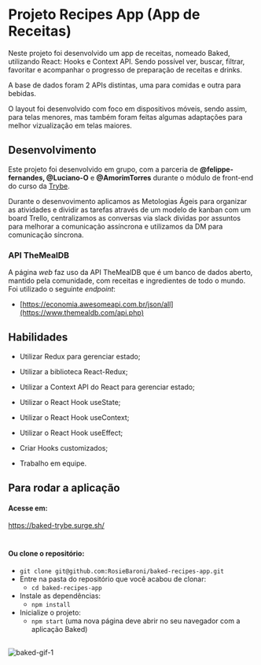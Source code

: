 # Projeto Recipes App (App de Receitas)

Neste projeto foi desenvolvido um app de receitas, nomeado Baked, utilizando React: Hooks e Context API. Sendo possível ver, buscar, filtrar, favoritar e acompanhar o progresso de preparação de receitas e drinks.

A base de dados foram 2 APIs distintas, uma para comidas e outra para bebidas.

O layout foi desenvolvido com foco em dispositivos móveis, sendo assim, para telas menores, mas também foram feitas algumas adaptações para melhor vizualização em telas maiores.

## Desenvolvimento

Este projeto foi desenvolvido em grupo, com a parceria de **@felippe-fernandes, @Luciano-O** e **@AmorimTorres** durante o módulo de front-end do curso da <a href="https://betrybe.com">Trybe</a></li>.

Durante o desenvovimento aplicamos as Metologias Ágeis para organizar as atividades e dividir as tarefas através de um modelo de kanban com um board Trello, centralizamos as conversas via slack dividas por assuntos para melhorar a comunicação assíncrona e utilizamos da DM para comunicação síncrona.

### API TheMealDB

A página _web_ faz uso da API TheMealDB que é um banco de dados aberto, mantido pela comunidade, com receitas e ingredientes de todo o mundo. Foi utilizado o seguinte _endpoint_:

- [https://economia.awesomeapi.com.br/json/all](https://www.themealdb.com/api.php)

## Habilidades

- Utilizar Redux para gerenciar estado;

- Utilizar a biblioteca React-Redux;

- Utilizar a Context API do React para gerenciar estado;

- Utilizar o React Hook useState;

- Utilizar o React Hook useContext;

- Utilizar o React Hook useEffect;

- Criar Hooks customizados;

- Trabalho em equipe.


## Para rodar a aplicação

#### Acesse em:

https://baked-trybe.surge.sh/

#

#### Ou clone o repositório:

- `git clone git@github.com:RosieBaroni/baked-recipes-app.git`
- Entre na pasta do repositório que você acabou de clonar:
  - `cd baked-recipes-app`
- Instale as dependências:
  - `npm install`
- Inicialize o projeto:
  - `npm start` (uma nova página deve abrir no seu navegador com a aplicação Baked)
  
##
![baked-gif-1](https://user-images.githubusercontent.com/92735583/173688208-db024125-3483-408a-bb41-535ac1c69270.gif)


